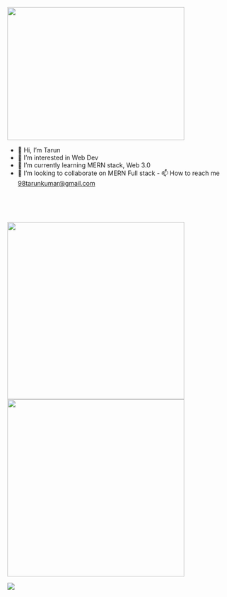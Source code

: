 <p>

<img width="400" height="300" src="https://raw.githubusercontent.com/demartini/demartini/master/code.gif">
    
</p>

- 👋 Hi, I’m Tarun
- 👀 I’m interested in Web Dev
- 🌱 I’m currently learning MERN stack, Web 3.0
- 💞️ I’m looking to collaborate on MERN Full stack - 📫 How to reach me 98tarunkumar@gmail.com

<br/>
<br/>
<br/>
<p >
  <img src = "https://github-readme-stats.vercel.app/api?username=98tarunkumar&show_icons=true&theme=dark" width = 400>
  <img src = "https://github-readme-streak-stats.herokuapp.com?user=98tarunkumar&theme=dark&hide_border=true" width = 400>
</p>
<p >
  <a href="https://github.com/98tarunkumar/github-readme-stats"><img src="https://github-readme-stats.vercel.app/api/top-langs/?username=98tarunkumar&layout=compact&theme=dark" /></a>
 </p>
<!---
98tarunkumar/98tarunkumar is a ✨ special ✨ repository because its `README.md` (this file) appears on your GitHub profile.
You can click the Preview link to take a look at your changes.
--->

